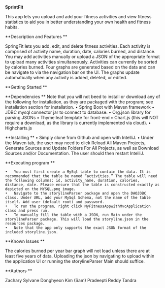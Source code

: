 **SprintFit**


This app lets you upload and add your fitness activities and view fitness statistics to aid you in better understanding your own health and fitness habits.

**Description and Features
**

SpringFit lets you add, edit, and delete fitness activities. Each activity is comprised of activity name, duration, date, calories burned, and distance.
You may add activities manually or upload a JSON of the appropriate format to upload many activities simultaneously.
Activities can currently be sorted by calories burned.
Four graphs are generated based on the data and can be navigate to via the navigation bar on the UI. The graphs update automatically when any activity is added, deleted, or edited.

**Getting Started
**

**Dependencies
**
Note that you will not beed to install or download any of the following for installation, as they are packaged with the program; see installation section for installation.
	•	Spring Boot with Maven framework
	•	JDBC mysql connector jar to connect to database.
	•	Org.json library for parsing JSONs
	•	Thyme leaf template for front-end
	•	Chart.js (this will NOT require a download, as the library is currently implemented via cloud).
	•	Highcharts.js


**Installing
**	•	Simply clone from Github and open with IntelliJ.
	•	Under the Maven tab, the user may need to click Reload All Maven Projects, Generate Sources and Update Folders For All Projects, as well as Download Sources and/or Documentation. The user should then restart IntelliJ.


**Executing program
**

	•	You must first create a MySql table to contain the data. It is recommended that the table be named “activities.” The table will need the following columns: id, activity_name, duration, calories, distance, date. Please ensure that the table is constructed exactly as depicted on the MYSQL.png image.
	•	Navigate to the storylineParser package and open the DAOJDBC class. Under URL, add your MySql Schema, not the name of the table itself. Add user (default root) and password.
	•	To run the program, right click MyFitnessAppwithMvcApplication class and press run.
	•	To manually fill the table with a JSON, run Main under the storylineParser package. This will load the storyline.json in the resources package.
	•	Note that the app only supports the exact JSON format of the included storyline.json.


**Known Issues
**

The calories burned per year bar graph will not load unless there are at least five years of data. Uploading the json by navigating to upload within the application UI or running the storylineParser Main should suffice.

**Authors
**

Zachary Sylvane
Donghyeon Kim (Sam)
Pradeepti Reddy Tandra


